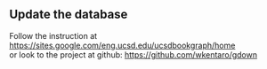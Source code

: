 ## Update the database

Follow the instruction at https://sites.google.com/eng.ucsd.edu/ucsdbookgraph/home \
or look to the project at github: https://github.com/wkentaro/gdown